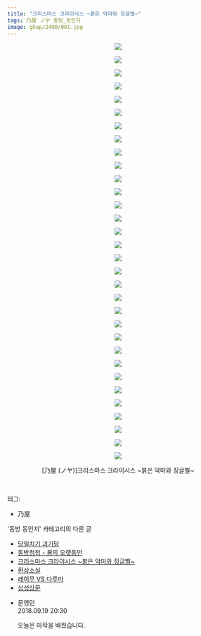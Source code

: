 ```yaml
---
title: "크리스마스 크라이시스 ~붉은 악마와 징글벨~"
tags: 乃屋 ノヤ 동방_동인지
image: ghap/2490/001.jpg
---
```

<div class="article">
<p style="text-align: center; clear: none; float: none;"><img src="{{ site.nasurl }}/ghap/2490/001.jpg"/></p>
<p style="text-align: center; clear: none; float: none;"><img src="{{ site.nasurl }}/ghap/2490/002.jpg"/></p>
<p style="text-align: center; clear: none; float: none;"><img src="{{ site.nasurl }}/ghap/2490/003.jpg"/></p>
<p style="text-align: center; clear: none; float: none;"><img src="{{ site.nasurl }}/ghap/2490/004.jpg"/></p>
<p style="text-align: center; clear: none; float: none;"><img src="{{ site.nasurl }}/ghap/2490/005.jpg"/></p>
<p style="text-align: center; clear: none; float: none;"><img src="{{ site.nasurl }}/ghap/2490/006.jpg"/></p>
<p style="text-align: center; clear: none; float: none;"><img src="{{ site.nasurl }}/ghap/2490/007.jpg"/></p>
<p style="text-align: center; clear: none; float: none;"><img src="{{ site.nasurl }}/ghap/2490/008.jpg"/></p>
<p style="text-align: center; clear: none; float: none;"><img src="{{ site.nasurl }}/ghap/2490/009.jpg"/></p>
<p style="text-align: center; clear: none; float: none;"><img src="{{ site.nasurl }}/ghap/2490/010.jpg"/></p>
<p style="text-align: center; clear: none; float: none;"><img src="{{ site.nasurl }}/ghap/2490/011.jpg"/></p>
<p style="text-align: center; clear: none; float: none;"><img src="{{ site.nasurl }}/ghap/2490/012.jpg"/></p>
<p style="text-align: center; clear: none; float: none;"><img src="{{ site.nasurl }}/ghap/2490/013.jpg"/></p>
<p style="text-align: center; clear: none; float: none;"><img src="{{ site.nasurl }}/ghap/2490/014.jpg"/></p>
<p style="text-align: center; clear: none; float: none;"><img src="{{ site.nasurl }}/ghap/2490/015.jpg"/></p>
<p style="text-align: center; clear: none; float: none;"><img src="{{ site.nasurl }}/ghap/2490/016.jpg"/></p>
<p style="text-align: center; clear: none; float: none;"><img src="{{ site.nasurl }}/ghap/2490/017.jpg"/></p>
<p style="text-align: center; clear: none; float: none;"><img src="{{ site.nasurl }}/ghap/2490/018.jpg"/></p>
<p style="text-align: center; clear: none; float: none;"><img src="{{ site.nasurl }}/ghap/2490/019.jpg"/></p>
<p style="text-align: center; clear: none; float: none;"><img src="{{ site.nasurl }}/ghap/2490/020.jpg"/></p>
<p style="text-align: center; clear: none; float: none;"><img src="{{ site.nasurl }}/ghap/2490/021.jpg"/></p>
<p style="text-align: center; clear: none; float: none;"><img src="{{ site.nasurl }}/ghap/2490/022.jpg"/></p>
<p style="text-align: center; clear: none; float: none;"><img src="{{ site.nasurl }}/ghap/2490/023.jpg"/></p>
<p style="text-align: center; clear: none; float: none;"><img src="{{ site.nasurl }}/ghap/2490/024.jpg"/></p>
<p style="text-align: center; clear: none; float: none;"><img src="{{ site.nasurl }}/ghap/2490/025.jpg"/></p>
<p style="text-align: center; clear: none; float: none;"><img src="{{ site.nasurl }}/ghap/2490/026.jpg"/></p>
<p style="text-align: center; clear: none; float: none;"><img src="{{ site.nasurl }}/ghap/2490/027.jpg"/></p>
<p style="text-align: center; clear: none; float: none;"><img src="{{ site.nasurl }}/ghap/2490/028.jpg"/></p>
<p style="text-align: center; clear: none; float: none;"><img src="{{ site.nasurl }}/ghap/2490/029.jpg"/></p>
<p style="text-align: center; clear: none; float: none;"><img src="{{ site.nasurl }}/ghap/2490/030.jpg"/></p>
<p style="text-align: center; clear: none; float: none;"><img src="{{ site.nasurl }}/ghap/2490/031.jpg"/></p>
<p style="text-align: center; clear: none; float: none;"><img src="{{ site.nasurl }}/ghap/2490/032.jpg"/></p>
<p style="text-align: center; clear: none; float: none;">[乃屋 (ノヤ)]크리스마스 크라이시스 ~붉은 악마와 징글벨~</p>
<p><br/></p>
</div><div class="tagTrail">
<p>태그: </p>
<ul>
<li>乃屋</li>
</ul>
</div><div class="another">
<p>'동방 동인지' 카테고리의 다른 글</p>
<ul>
<li><a href="/2016-10-07-ghap_2492">당일치기 괴기담</a></li>
<li><a href="/2016-10-07-ghap_2491">동방청첩 - 봄의 오랫동안</a></li>
<li><a href="/2016-10-07-ghap_2490">크리스마스 크라이시스 ~붉은 악마와 징글벨~</a></li>
<li><a href="/2016-10-07-ghap_2489">환상소실</a></li>
<li><a href="/2016-10-07-ghap_2488">레이무 VS 다루마</a></li>
<li><a href="/2016-10-07-ghap_2485">심성상문</a></li>
</ul>
</div><div class="cb_module cb_fluid">
<div class="cb_wrt cb_profile">
<div class="comment">
<ul>
<li class="cb_thumb_off" id="comment15335940">
<div class="cb_comment_area">
<div class="cb_info_area">
<div class="cb_section">
<span class="cb_nick_name">문영민</span>
</div>
<div class="cb_section">
<span class="cb_date">2018.09.19 20:30 </span>
</div>
</div>
<div class="cb_dsc_comment">
<p class="cb_dsc">
											오늘은 마작을 배웠습니다. 
										</p>
</div>
</div></li>
</ul>
</div>
</div><!-- commentList close -->
</div>